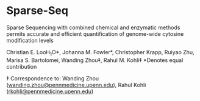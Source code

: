 # Sparse-Seq
Sparse Sequencing with combined chemical and enzymatic methods permits accurate and efficient quantification of genome-wide cytosine modification levels

Christian E. LooH<sub>1</sub>O*, Johanna M. Fowler*, Christopher Krapp, Ruiyao Zhu, Marisa S. Bartolomei, Wanding Zhou‡, Rahul M. Kohli‡
*Denotes equal contribution

‡ Correspondence to: Wanding Zhou (wanding.zhou@pennmedicine.upenn.edu), Rahul Kohli (rkohli@pennmedicine.upenn.edu)
